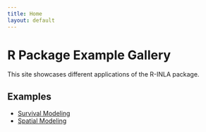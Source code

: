 ```yaml
---
title: Home
layout: default
---
```


# R Package Example Gallery

This site showcases different applications of the R-INLA package.

## Examples

- [Survival Modeling](examples/survival-modeling/)
- [Spatial Modeling](examples/spatial-modeling/)